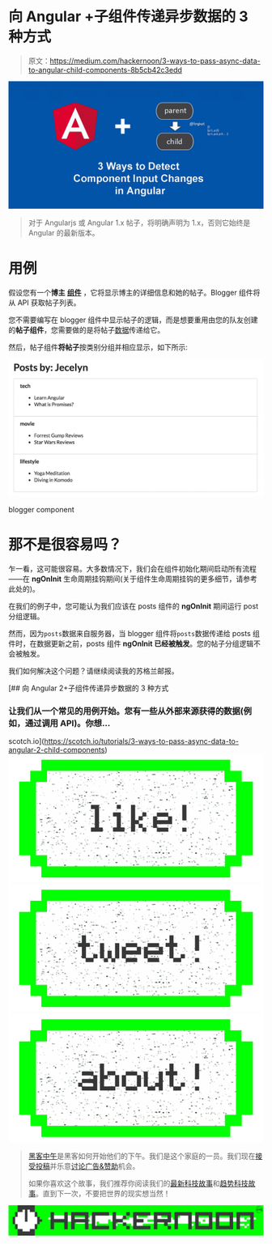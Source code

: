 # 向 Angular +子组件传递异步数据的 3 种方式

> 原文：<https://medium.com/hackernoon/3-ways-to-pass-async-data-to-angular-child-components-8b5cb42c3edd>

![](img/7c6c979ba89427be1f58c734ba1b567a.png)

> 对于 Angularjs 或 Angular 1.x 帖子，将明确声明为 1.x，否则它始终是 Angular 的最新版本。

# 用例

假设您有一个**博主** [**组件**](https://hackernoon.com/tagged/component) ，它将显示博主的详细信息和她的帖子。Blogger 组件将从 API 获取帖子列表。

您不需要编写在 blogger 组件中显示帖子的逻辑，而是想要重用由您的队友创建的**帖子组件**，您需要做的是将帖子[数据](https://hackernoon.com/tagged/data)传递给它。

然后，帖子组件**将帖子**按类别分组并相应显示，如下所示:

![](img/d8445d248289cd342be51ceb328cbabb.png)

blogger component

# 那不是很容易吗？

乍一看，这可能很容易。大多数情况下，我们会在组件初始化期间启动所有流程——在 **ngOnInit** 生命周期挂钩期间(关于组件生命周期挂钩的更多细节，请参考此处的)。

在我们的例子中，您可能认为我们应该在 posts 组件的 **ngOnInit** 期间运行 post 分组逻辑。

然而，因为`posts`数据来自服务器，当 blogger 组件将`posts`数据传递给 posts 组件时，在数据更新之前，posts 组件 **ngOnInit 已经被触发**。您的帖子分组逻辑不会被触发。

我们如何解决这个问题？请继续阅读我的苏格兰邮报。

[](https://scotch.io/tutorials/3-ways-to-pass-async-data-to-angular-2-child-components) [## 向 Angular 2+子组件传递异步数据的 3 种方式

### 让我们从一个常见的用例开始。您有一些从外部来源获得的数据(例如，通过调用 API)。你想…

scotch.io](https://scotch.io/tutorials/3-ways-to-pass-async-data-to-angular-2-child-components) [![](img/50ef4044ecd4e250b5d50f368b775d38.png)](http://bit.ly/HackernoonFB)[![](img/979d9a46439d5aebbdcdca574e21dc81.png)](https://goo.gl/k7XYbx)[![](img/2930ba6bd2c12218fdbbf7e02c8746ff.png)](https://goo.gl/4ofytp)

> [黑客中午](http://bit.ly/Hackernoon)是黑客如何开始他们的下午。我们是这个家庭的一员。我们现在[接受投稿](http://bit.ly/hackernoonsubmission)并乐意[讨论广告&赞助](mailto:partners@amipublications.com)机会。
> 
> 如果你喜欢这个故事，我们推荐你阅读我们的[最新科技故事](http://bit.ly/hackernoonlatestt)和[趋势科技故事](https://hackernoon.com/trending)。直到下一次，不要把世界的现实想当然！

![](img/be0ca55ba73a573dce11effb2ee80d56.png)